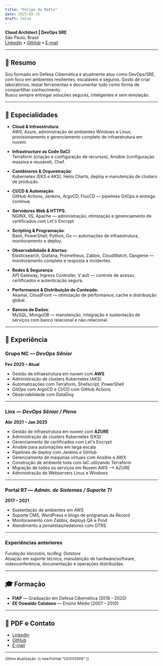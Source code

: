 ```yaml
---
title: "Felipe da Matta"
date: 2025-05-15
draft: false
---
```

**Cloud Architect | DevOps SRE**  
São Paulo, Brasil  
[LinkedIn](https://www.linkedin.com/in/fmatta/) • [GitHub](https://github.com/fxshelll) • [E-mail](mailto:felipepmatta@gmail.com)

---

## 🧠 Resumo

Sou formado em Defesa Cibernética e atualmente atuo como DevOps/SRE,  
com foco em ambientes resilientes, escaláveis e seguros. Gosto de criar laboratórios, 
testar ferramentas e documentar tudo como forma de compartilhar conhecimento.  
Busco sempre entregar soluções seguras, inteligentes e sem enrolação.

---

## 🚀 Especialidades

- **Cloud & Infraestrutura**:  
  AWS, Azure, administração de ambientes Windows e Linux, provisionamento 
  e gerenciamento completo de infraestrutura em nuvem.  

- **Infrastructure as Code (IaC)**:  
  Terraform (criação e configuração de recursos), 
  Ansible (configuração massiva e reusável), Chef.  

- **Contêineres & Orquestração**:  
  Kubernetes (EKS e AKS), Helm Charts, 
  deploy e manutenção de clusters de produção.  

- **CI/CD & Automação**:  
  GitHub Actions, Jenkins, ArgoCD, 
  FluxCD — pipelines GitOps e entrega contínua.  

- **Servidores Web & HTTPS**:  
  NGINX, IIS, Apache — administração, 
  otimização e gerenciamento de certificados com Let's Encrypt.  

- **Scripting & Programação**:  
  Bash, PowerShell, Python, Go — automações de infraestrutura, 
  monitoramento e deploy.  

- **Observabilidade & Alertas**:  
  Elasticsearch, Grafana, Prometheus, Zabbix, 
  CloudWatch, Opsgenie — monitoramento completo e resposta a incidentes.  

- **Redes & Segurança**:  
  API Gateway, Ingress Controller, V
  ault — controle de acesso, certificados e autenticação segura.  

- **Performance & Distribuição de Conteúdo**:  
  Akamai, CloudFront — otimização de performance, cache e distribuição global.  

- **Bancos de Dados**:  
  MySQL, MongoDB — manutenção, integração e 
  sustentação de serviços com banco relacional e não-relacional.

---

## 💼 Experiência

### Grupo NC — *DevOps Sênior*  
**Fev 2025 – Atual**

- Gestão de infraestrutura em nuvem com **AWS**
- Administração de clusters Kubernetes (AKS) 
- Automatizações com Terraform, Shellscript, PowerShell  
- GitOps com ArgoCD e CI/CD com GitHub Actions  
- Observabilidade com DataDog

---

### Linx — *DevOps Sênior / Pleno*  
**Abr 2021 – Jan 2025**

- Gestão de infraestrutura em nuvem com **AZURE**
- Administração de clusters Kubernetes (EKS) 
- Gerenciamento de certificados com Let's Encrypt  
- Ansible para automações em larga escala  
- Pipelines de deploy com Jenkins e GitHub
- Gerenciamento de maquinas virtuais com Ansible e AWX 
- Construção de ambiente toda com IaC utilizando Terraform
- Migração de todos os serviços em Nuvem AWS --> AZURE
- Administração de Webservers Linux e Windows

---

### Portal R7 — *Admin. de Sistemas / Suporte TI*  
**2017 – 2021**

- Sustentação de ambientes em AWS  
- Suporte CMS, WordPress e blogs de programas da Record  
- Monitoramento com Zabbix, deploys QA e Prod  
- Atendimento a jornalistas/redatores com OTRS

---

### Experiências anteriores  
*Fundação Vanzolini, tecReg, Dotstore*  
Atuação em suporte técnico, manutenção de hardware/software,  
videoconferência, documentação e operações distribuídas.

---

## 🎓 Formação

- **FIAP** — Graduação em Defesa Cibernética (2018 – 2020)  
- **EE Oswaldo Catalano** — Ensino Médio (2007 – 2010)

---

## 📎 PDF e Contato

- [LinkedIn](https://www.linkedin.com/in/fmatta)  
- [GitHub](https://github.com/fxshelll)  
- [E-mail](mailto:felipepmatta@gmail.com)

---

<small>Última atualização: {{ now.Format "02/01/2006" }}</small>
